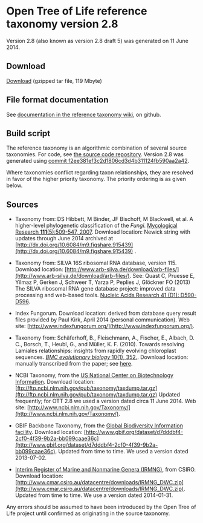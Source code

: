 # Open Tree of Life reference taxonomy version 2.8

Version 2.8 (also known as version 2.8 draft 5) was generated on 11 June 2014.

## Download

[Download](http://files.opentreeoflife.org/ott/ott2.8.tgz) (gzipped tar file, 119 Mbyte) 

## File format documentation

See [documentation in the reference taxonomy
wiki](https://github.com/OpenTreeOfLife/reference-taxonomy/wiki/Interim-taxonomy-file-format),
on github.

## Build script

The reference taxonomy is an algorithmic combination of several
source taxonomies.  For code,
see <a href="https://github.com/OpenTreeOfLife/reference-taxonomy">the
source code repository</a>.
Version 2.8 was generated using 
[commit f2ee381ef3c2d1806cd3d4b311124fb590aa2a42](https://github.com/OpenTreeOfLife/reference-taxonomy/commit/f2ee381ef3c2d1806cd3d4b311124fb590aa2a42).

Where taxonomies conflict regarding taxon relationships, they are
resolved in favor of the higher priority taxonomy.  The priority
ordering is as given below.

## Sources

*   Taxonomy from: 
    DS Hibbett, M Binder, JF Bischoff, M Blackwell, et al. 
    A higher-level phylogenetic classification of the <i>Fungi</i>.
    [Mycological Research</i> <b>111</b>(5):509-547, 2007](http://dx.doi.org/10.1016/j.mycres.2007.03.004).
    Download location: Newick string with updates through June 2014
    archived at [http://dx.doi.org/10.6084/m9.figshare.915439](http://dx.doi.org/10.6084/m9.figshare.915439) .

*   Taxonomy from: SILVA 16S ribosomal RNA database, version 115.
    Download location: [http://www.arb-silva.de/download/arb-files/](http://www.arb-silva.de/download/arb-files/).
    See: Quast C, Pruesse E, Yilmaz P, Gerken J, Schweer T, Yarza P, Peplies J,
    Gl&ouml;ckner FO (2013) The SILVA ribosomal RNA gene database project:
    improved data processing and web-based tools. 
    [Nucleic Acids Research</i> 41 (D1): D590-D596](http://dx.doi.org/10.1093/nar/gks1219).

*   Index Fungorum.
    Download location: derived from database query result files provided by Paul
    Kirk, April 2014 (personal communication).
    Web site: [http://www.indexfungorum.org/](http://www.indexfungorum.org/).

*   Taxonomy from:
    Sch&auml;ferhoff, B., Fleischmann, A., Fischer, E., Albach, D. C., Borsch,
    T., Heubl, G., and M&uuml;ller, K. F. (2010). Towards resolving Lamiales
    relationships: insights from rapidly evolving chloroplast
    sequences. 
    [<i>BMC evolutionary biology</i> 10(1), 352.](http://dx.doi.org/10.1186/1471-2148-10-352).
    Download location: manually transcribed from the paper; see
    [here](https://github.com/OpenTreeOfLife/reference-taxonomy/tree/ott2.8/tax/713).

*   NCBI Taxonomy, from the 
    [US National Center on Biotechnology Information](http://www.ncbi.nlm.nih.gov/).
    Download location:
    [ftp://ftp.ncbi.nlm.nih.gov/pub/taxonomy/taxdump.tar.gz](ftp://ftp.ncbi.nlm.nih.gov/pub/taxonomy/taxdump.tar.gz)
    Updated frequently; for OTT 2.8 we used a version dated
    circa 11 June 2014.
    Web site: [http://www.ncbi.nlm.nih.gov/Taxonomy/](http://www.ncbi.nlm.nih.gov/Taxonomy/).
  </li>

*   GBIF Backbone Taxonomy, from the 
    [Global Biodiversity Information facility](http://www.gbif.org/).
    Download location: 
    [http://www.gbif.org/dataset/d7dddbf4-2cf0-4f39-9b2a-bb099caae36c](http://www.gbif.org/dataset/d7dddbf4-2cf0-4f39-9b2a-bb099caae36c).
    Updated from time to time.  We used a version dated 2013-07-02.

*   [Interim Register of Marine and Nonmarine Genera (IRMNG)](http://www.obis.org.au/irmng/), from CSIRO.
    Download location:
    [http://www.cmar.csiro.au/datacentre/downloads/IRMNG_DWC.zip](http://www.cmar.csiro.au/datacentre/downloads/IRMNG_DWC.zip).
    Updated from time to time.  We use a version dated 2014-01-31.
 

Any errors
should be assumed to have been introduced by the Open Tree of Life 
project until confirmed as originating in the source taxonomy.

